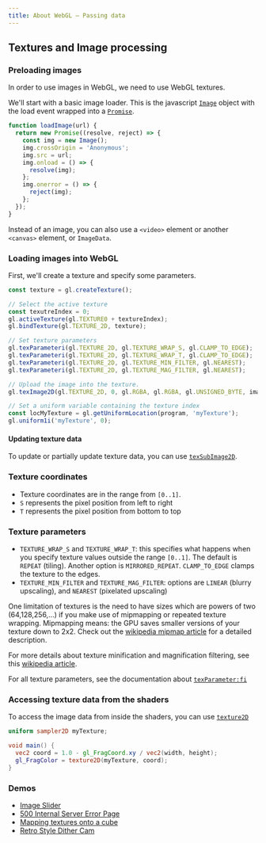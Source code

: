 ```yaml
---
title: About WebGL – Passing data
---
```


## Textures and Image processing

### Preloading images

In order to use images in WebGL, we need to use WebGL textures.

We'll start with a basic image loader. This is the javascript [`Image`](https://developer.mozilla.org/en-US/docs/Web/API/HTMLImageElement/Image) object with the load event wrapped
into a [`Promise`](https://developer.mozilla.org/en-US/docs/Web/JavaScript/Reference/Global_Objects/Promise).

```js
function loadImage(url) {
  return new Promise((resolve, reject) => {
    const img = new Image();
    img.crossOrigin = 'Anonymous';
    img.src = url;
    img.onload = () => {
      resolve(img);
    };
    img.onerror = () => {
      reject(img);
    };
  });
}
```

Instead of an image, you can also use a `<video>` element or another `<canvas>` element, or `ImageData`.

### Loading images into WebGL

First, we'll create a texture and specify some parameters.

```js
const texture = gl.createTexture();

// Select the active texture
const texutreIndex = 0;
gl.activeTexture(gl.TEXTURE0 + textureIndex);
gl.bindTexture(gl.TEXTURE_2D, texture);

// Set texture parameters
gl.texParameteri(gl.TEXTURE_2D, gl.TEXTURE_WRAP_S, gl.CLAMP_TO_EDGE);
gl.texParameteri(gl.TEXTURE_2D, gl.TEXTURE_WRAP_T, gl.CLAMP_TO_EDGE);
gl.texParameteri(gl.TEXTURE_2D, gl.TEXTURE_MIN_FILTER, gl.NEAREST);
gl.texParameteri(gl.TEXTURE_2D, gl.TEXTURE_MAG_FILTER, gl.NEAREST);

// Upload the image into the texture.
gl.texImage2D(gl.TEXTURE_2D, 0, gl.RGBA, gl.RGBA, gl.UNSIGNED_BYTE, image);

// Set a uniform variable containing the texture index
const locMyTexture = gl.getUniformLocation(program, 'myTexture');
gl.uniform1i('myTexture', 0);
```

#### Updating texture data

To update or partially update texture data, you can use [`texSubImage2D`](https://developer.mozilla.org/en-US/docs/Web/API/WebGLRenderingContext/texSubImage2D).

### Texture coordinates

- Texture coordinates are in the range from `[0..1]`.
- `S` represents the pixel position from left to right
- `T` represents the pixel position from bottom to top

### Texture parameters

- `TEXTURE_WRAP_S` and `TEXTURE_WRAP_T`: this specifies what happens when you specify texture values outside the range `[0..1]`. The default is `REPEAT` (tiling). Another option is `MIRRORED_REPEAT`. `CLAMP_TO_EDGE` clamps the texture to the edges.
- `TEXTURE_MIN_FILTER` and `TEXTURE_MAG_FILTER`: options are `LINEAR` (blurry upscaling), and `NEAREST` (pixelated upscaling)

One limitation of textures is the need to have sizes which are powers of two (64,128,256,...) if you make use of mipmapping or repeated texture wrapping. Mipmapping means: the GPU saves smaller versions of your texture down to 2x2. Check out the [wikipedia mipmap article](https://en.wikipedia.org/wiki/Mipmap) for a detailed description.

For more details about texture minification and magnification filtering, see this [wikipedia article](https://en.wikipedia.org/wiki/Texture_filtering).

For all texture parameters, see the documentation about [`texParameter:fi`](https://developer.mozilla.org/en-US/docs/Web/API/WebGLRenderingContext/texParameter)

### Accessing texture data from the shaders

To access the image data from inside the shaders, you can use [`texture2D`](https://thebookofshaders.com/glossary/?search=texture2D)

```glsl
uniform sampler2D myTexture;

void main() {
  vec2 coord = 1.0 - gl_FragCoord.xy / vec2(width, height);
  gl_FragColor = texture2D(myTexture, coord);
}
```

### Demos

- [Image Slider](https://terabaud.github.io/hello-webgl/image-slider/)
- [500 Internal Server Error Page](https://codepen.io/terabaud/pen/NLyLLG)
- [Mapping textures onto a cube](https://terabaud.github.io/hello-webgl/texture-mapping/)
- [Retro Style Dither Cam](https://codepen.io/terabaud/pen/WNvoOgK)
